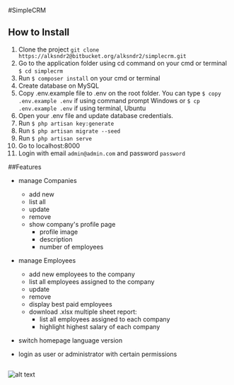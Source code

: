 #SimpleCRM


## How to Install
1. Clone the project `git clone https://alksndr2@bitbucket.org/alksndr2/simplecrm.git`
2. Go to the application folder using cd command on your cmd or terminal `$ cd simplecrm`
3. Run `$ composer install` on your cmd or terminal 
4. Create database on MySQL
4. Copy .env.example file to .env on the root folder. 
You can type `$ copy .env.example .env` if using command prompt Windows 
or `$ cp .env.example .env` if using terminal, Ubuntu
5. Open your .env file and update database credentials. 
6. Run `$ php artisan key:generate`
7. Run `$ php artisan migrate --seed`
8. Run `$ php artisan serve`
9. Go to localhost:8000
10. Login with email `admin@admin.com` and password `password` 

##Features

- manage Companies
    - add new
    - list all
    - update
    - remove
    - show company's profile page
        - profile image
        - description
        - number of employees
    
- manage Employees
    - add new employees to the company
    - list all employees assigned to the company
    - update 
    - remove
    - display best paid employees
    - download .xlsx multiple sheet report:
        - list all employees assigned to each company
        - highlight highest salary of each company 
        
- switch homepage language version
- login as user or administrator with certain permissions
##  
![alt text](https://image.ibb.co/mUiyZf/screencapture-localhost.png)